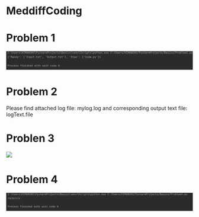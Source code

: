 # MeddiffCoding

# Problem 1
![](Problem1.PNG)

# Problem 2
Please find attached log file: mylog.log and corresponding output text file: logText.file

# Problen 3
![](Problem3.PNG)

# Problem 4
![](Problem4.PNG)
